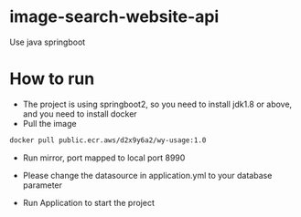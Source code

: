 # image-search-website-api
Use java springboot

# How to run
* The project is using springboot2, so you need to install jdk1.8 or above, and you need to install docker
* Pull the image
```bash
docker pull public.ecr.aws/d2x9y6a2/wy-usage:1.0
```
* Run mirror, port mapped to local port 8990

* Please change the datasource in application.yml to your database parameter

* Run Application to start the project
